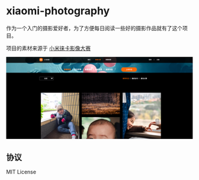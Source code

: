 # xiaomi-photography

作为一个入门的摄影爱好者，为了方便每日阅读一些好的摄影作品就有了这个项目。

项目的素材来源于 [小米徕卡影像大赛](https://www.mi.com/visual/award/workList?type=imageCiTiao)

![alt text](image.png)

## 协议

MIT License

